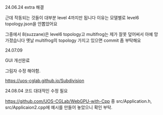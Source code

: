 24.06.24 extra 해결

근데 작동되는 것들이 대부분 level 4까지만 됩니다 이유는 모델별로 level6 topology.json을 안뽑았어요

그중에서 8(suzzane)은 level6 topology고
multifrog는 제가 잘못 덮어써서 아예 망가졌습니다
옛날 multifrog의 topology 가지고 있으면 commit 좀 부탁해요


24.07.09

GUI 개선완료

그림자 수정 해야함.

https://uos-cglab.github.io/Subdivision


24.08.04
코드 대대적인 수정 필요

https://github.com/UOS-CGLab/WebGPU-with-Cpp 중 src/Application.h, src/Applicaion2.cpp에 예시를 만들어 놓았으니 확인 부탁.

